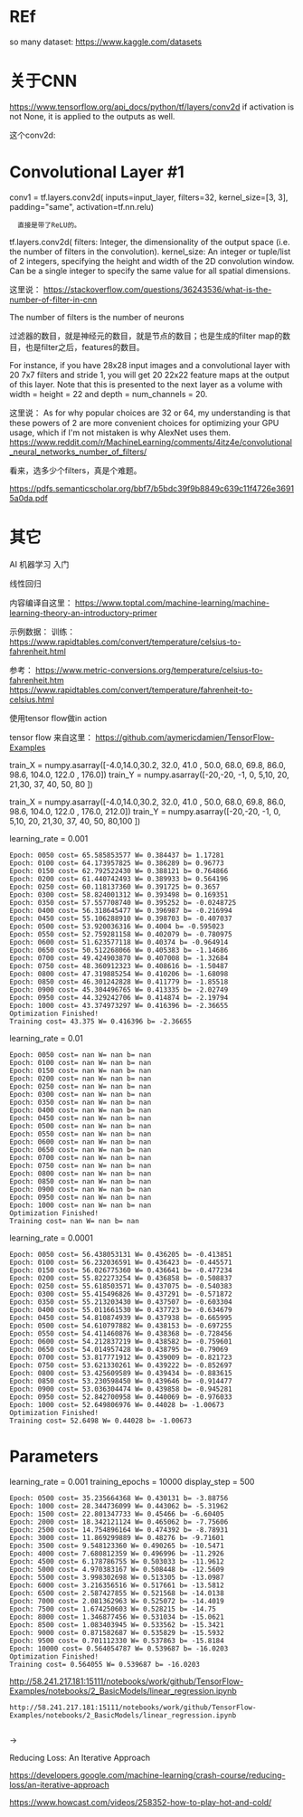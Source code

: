 




# REf

so many dataset:
https://www.kaggle.com/datasets




# 关于CNN

https://www.tensorflow.org/api_docs/python/tf/layers/conv2d
 if activation is not None, it is applied to the outputs as well.

这个conv2d:
# Convolutional Layer #1
  conv1 = tf.layers.conv2d(
      inputs=input_layer,
      filters=32,
      kernel_size=[3, 3],
      padding="same",
      activation=tf.nn.relu)

      直接是带了ReLU的。

tf.layers.conv2d(
  filters: Integer, the dimensionality of the output space (i.e. the number of filters in the convolution).
  kernel_size: An integer or tuple/list of 2 integers, specifying the height and width of the 2D convolution window. Can be a single integer to specify the same value for all spatial dimensions.



这里说：
https://stackoverflow.com/questions/36243536/what-is-the-number-of-filter-in-cnn

The number of filters is the number of neurons

过滤器的数目，就是神经元的数目，就是节点的数目；也是生成的filter map的数目，也是filter之后，features的数目。

For instance, if you have 28x28 input images and a convolutional layer with 20 7x7 filters and stride 1, you will get 20 22x22 feature maps at the output of this layer. Note that this is presented to the next layer as a volume with width = height = 22 and depth = num_channels = 20.


这里说：
As for why popular choices are 32 or 64, my understanding is that these powers of 2 are more convenient choices for optimizing your GPU usage, which if I'm not mistaken is why AlexNet uses them.
https://www.reddit.com/r/MachineLearning/comments/4itz4e/convolutional_neural_networks_number_of_filters/

看来，选多少个filters，真是个难题。



https://pdfs.semanticscholar.org/bbf7/b5bdc39f9b8849c639c11f4726e36915a0da.pdf



# 其它


AI
机器学习 入门


线性回归


内容编译自这里：
https://www.toptal.com/machine-learning/machine-learning-theory-an-introductory-primer



示例数据：
训练：
https://www.rapidtables.com/convert/temperature/celsius-to-fahrenheit.html


参考：
https://www.metric-conversions.org/temperature/celsius-to-fahrenheit.htm
https://www.rapidtables.com/convert/temperature/fahrenheit-to-celsius.html



使用tensor flow做in action

tensor flow 来自这里：
https://github.com/aymericdamien/TensorFlow-Examples



train_X = numpy.asarray([-4.0,14.0,30.2, 32.0, 41.0 , 50.0, 68.0, 69.8, 86.0, 98.6, 104.0, 122.0 , 176.0])
train_Y = numpy.asarray([-20,-20, -1, 0, 5,10, 20, 21,30, 37, 40, 50, 80 ])

train_X = numpy.asarray([-4.0,14.0,30.2, 32.0, 41.0 , 50.0, 68.0, 69.8, 86.0, 98.6, 104.0, 122.0 , 176.0, 212.0])
train_Y = numpy.asarray([-20,-20, -1, 0, 5,10, 20, 21,30, 37, 40, 50, 80,100 ])


learning_rate = 0.001

```
Epoch: 0050 cost= 65.585853577 W= 0.384437 b= 1.17281
Epoch: 0100 cost= 64.173957825 W= 0.386289 b= 0.96773
Epoch: 0150 cost= 62.792522430 W= 0.388121 b= 0.764866
Epoch: 0200 cost= 61.440742493 W= 0.389933 b= 0.564196
Epoch: 0250 cost= 60.118137360 W= 0.391725 b= 0.3657
Epoch: 0300 cost= 58.824001312 W= 0.393498 b= 0.169351
Epoch: 0350 cost= 57.557708740 W= 0.395252 b= -0.0248725
Epoch: 0400 cost= 56.318645477 W= 0.396987 b= -0.216994
Epoch: 0450 cost= 55.106288910 W= 0.398703 b= -0.407037
Epoch: 0500 cost= 53.920036316 W= 0.4004 b= -0.595023
Epoch: 0550 cost= 52.759281158 W= 0.402079 b= -0.780975
Epoch: 0600 cost= 51.623577118 W= 0.40374 b= -0.964914
Epoch: 0650 cost= 50.512268066 W= 0.405383 b= -1.14686
Epoch: 0700 cost= 49.424903870 W= 0.407008 b= -1.32684
Epoch: 0750 cost= 48.360912323 W= 0.408616 b= -1.50487
Epoch: 0800 cost= 47.319885254 W= 0.410206 b= -1.68098
Epoch: 0850 cost= 46.301242828 W= 0.411779 b= -1.85518
Epoch: 0900 cost= 45.304496765 W= 0.413335 b= -2.02749
Epoch: 0950 cost= 44.329242706 W= 0.414874 b= -2.19794
Epoch: 1000 cost= 43.374973297 W= 0.416396 b= -2.36655
Optimization Finished!
Training cost= 43.375 W= 0.416396 b= -2.36655

```


learning_rate = 0.01


```
Epoch: 0050 cost= nan W= nan b= nan
Epoch: 0100 cost= nan W= nan b= nan
Epoch: 0150 cost= nan W= nan b= nan
Epoch: 0200 cost= nan W= nan b= nan
Epoch: 0250 cost= nan W= nan b= nan
Epoch: 0300 cost= nan W= nan b= nan
Epoch: 0350 cost= nan W= nan b= nan
Epoch: 0400 cost= nan W= nan b= nan
Epoch: 0450 cost= nan W= nan b= nan
Epoch: 0500 cost= nan W= nan b= nan
Epoch: 0550 cost= nan W= nan b= nan
Epoch: 0600 cost= nan W= nan b= nan
Epoch: 0650 cost= nan W= nan b= nan
Epoch: 0700 cost= nan W= nan b= nan
Epoch: 0750 cost= nan W= nan b= nan
Epoch: 0800 cost= nan W= nan b= nan
Epoch: 0850 cost= nan W= nan b= nan
Epoch: 0900 cost= nan W= nan b= nan
Epoch: 0950 cost= nan W= nan b= nan
Epoch: 1000 cost= nan W= nan b= nan
Optimization Finished!
Training cost= nan W= nan b= nan
```


learning_rate = 0.0001
```
Epoch: 0050 cost= 56.438053131 W= 0.436205 b= -0.413851
Epoch: 0100 cost= 56.232036591 W= 0.436423 b= -0.445571
Epoch: 0150 cost= 56.026775360 W= 0.436641 b= -0.477234
Epoch: 0200 cost= 55.822273254 W= 0.436858 b= -0.508837
Epoch: 0250 cost= 55.618503571 W= 0.437075 b= -0.540383
Epoch: 0300 cost= 55.415496826 W= 0.437291 b= -0.571872
Epoch: 0350 cost= 55.213203430 W= 0.437507 b= -0.603304
Epoch: 0400 cost= 55.011661530 W= 0.437723 b= -0.634679
Epoch: 0450 cost= 54.810874939 W= 0.437938 b= -0.665995
Epoch: 0500 cost= 54.610797882 W= 0.438153 b= -0.697255
Epoch: 0550 cost= 54.411460876 W= 0.438368 b= -0.728456
Epoch: 0600 cost= 54.212837219 W= 0.438582 b= -0.759601
Epoch: 0650 cost= 54.014957428 W= 0.438795 b= -0.79069
Epoch: 0700 cost= 53.817771912 W= 0.439009 b= -0.821723
Epoch: 0750 cost= 53.621330261 W= 0.439222 b= -0.852697
Epoch: 0800 cost= 53.425609589 W= 0.439434 b= -0.883615
Epoch: 0850 cost= 53.230598450 W= 0.439646 b= -0.914477
Epoch: 0900 cost= 53.036304474 W= 0.439858 b= -0.945281
Epoch: 0950 cost= 52.842700958 W= 0.440069 b= -0.976033
Epoch: 1000 cost= 52.649806976 W= 0.44028 b= -1.00673
Optimization Finished!
Training cost= 52.6498 W= 0.44028 b= -1.00673

```



# Parameters
learning_rate = 0.001
training_epochs = 10000
display_step = 500

```
Epoch: 0500 cost= 35.235664368 W= 0.430131 b= -3.88756
Epoch: 1000 cost= 28.344736099 W= 0.443062 b= -5.31962
Epoch: 1500 cost= 22.801347733 W= 0.45466 b= -6.60405
Epoch: 2000 cost= 18.342121124 W= 0.465062 b= -7.75606
Epoch: 2500 cost= 14.754896164 W= 0.474392 b= -8.78931
Epoch: 3000 cost= 11.869299889 W= 0.48276 b= -9.71601
Epoch: 3500 cost= 9.548123360 W= 0.490265 b= -10.5471
Epoch: 4000 cost= 7.680812359 W= 0.496996 b= -11.2926
Epoch: 4500 cost= 6.178786755 W= 0.503033 b= -11.9612
Epoch: 5000 cost= 4.970383167 W= 0.508448 b= -12.5609
Epoch: 5500 cost= 3.998302698 W= 0.513305 b= -13.0987
Epoch: 6000 cost= 3.216356516 W= 0.517661 b= -13.5812
Epoch: 6500 cost= 2.587427855 W= 0.521568 b= -14.0138
Epoch: 7000 cost= 2.081362963 W= 0.525072 b= -14.4019
Epoch: 7500 cost= 1.674250603 W= 0.528215 b= -14.75
Epoch: 8000 cost= 1.346877456 W= 0.531034 b= -15.0621
Epoch: 8500 cost= 1.083403945 W= 0.533562 b= -15.3421
Epoch: 9000 cost= 0.871582687 W= 0.535829 b= -15.5932
Epoch: 9500 cost= 0.701112330 W= 0.537863 b= -15.8184
Epoch: 10000 cost= 0.564054787 W= 0.539687 b= -16.0203
Optimization Finished!
Training cost= 0.564055 W= 0.539687 b= -16.0203
```


http://58.241.217.181:15111/notebooks/work/github/TensorFlow-Examples/notebooks/2_BasicModels/linear_regression.ipynb


```
http://58.241.217.181:15111/notebooks/work/github/TensorFlow-Examples/notebooks/2_BasicModels/linear_regression.ipynb


```

->

Reducing Loss: An Iterative Approach


https://developers.google.com/machine-learning/crash-course/reducing-loss/an-iterative-approach

https://www.howcast.com/videos/258352-how-to-play-hot-and-cold/
